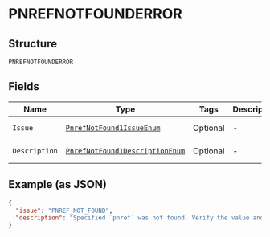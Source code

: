 
# PNREFNOTFOUNDERROR

## Structure

`PNREFNOTFOUNDERROR`

## Fields

| Name | Type | Tags | Description | Getter | Setter |
|  --- | --- | --- | --- | --- | --- |
| `Issue` | [`PnrefNotFound1IssueEnum`](../../doc/models/pnref-not-found-1-issue-enum.md) | Optional | - | PnrefNotFound1IssueEnum getIssue() | setIssue(PnrefNotFound1IssueEnum issue) |
| `Description` | [`PnrefNotFound1DescriptionEnum`](../../doc/models/pnref-not-found-1-description-enum.md) | Optional | - | PnrefNotFound1DescriptionEnum getDescription() | setDescription(PnrefNotFound1DescriptionEnum description) |

## Example (as JSON)

```json
{
  "issue": "PNREF_NOT_FOUND",
  "description": "Specified `pnref` was not found. Verify the value and try the request again."
}
```

